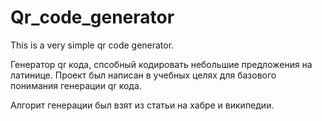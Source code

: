 # Qr_code_generator
This is a very simple qr code generator.

Генератор qr кода, спсобный кодировать небольшие предложения на латинице.
Проект был написан в учебных целях для базового понимания генерации qr кода.

Алгорит генерации был взят из статьи на хабре и википедии.
